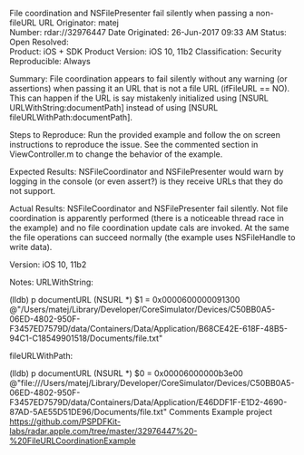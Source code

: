 File coordination and NSFilePresenter fail silently when passing a non-fileURL URL
Originator:	matej	
Number:	rdar://32976447	Date Originated:	26-Jun-2017 09:33 AM
Status:	Open	Resolved:	
Product:	iOS + SDK	Product Version:	iOS 10, 11b2
Classification:	Security	Reproducible:	Always
 
Summary:
File coordination appears to fail silently without any warning (or assertions) when passing it an URL that is not a file URL (ifFileURL == NO). This can happen if the URL is say mistakenly initialized using [NSURL URLWithString:documentPath] instead of using [NSURL fileURLWithPath:documentPath]. 

Steps to Reproduce:
Run the provided example and follow the on screen instructions to reproduce the issue. See the commented section in ViewController.m to change the behavior of the example. 

Expected Results:
NSFileCoordinator and NSFilePresenter would warn by logging in the console (or even assert?) is they receive URLs that they do not support. 

Actual Results:
NSFileCoordinator and NSFilePresenter fail silently. Not file coordination is apparently performed (there is a noticeable thread race in the example) and no file coordination update cals are invoked. At the same the file operations can succeed normally (the example uses NSFileHandle to write data).  

Version:
iOS 10, 11b2

Notes:
URLWithString:

(lldb) p documentURL
(NSURL *) $1 = 0x0000600000091300 @"/Users/matej/Library/Developer/CoreSimulator/Devices/C50BB0A5-06ED-4802-950F-F3457ED7579D/data/Containers/Data/Application/B68CE42E-618F-48B5-94C1-C18549901518/Documents/file.txt"

fileURLWithPath:

(lldb) p documentURL
(NSURL *) $0 = 0x00006000000b3e00 @"file:///Users/matej/Library/Developer/CoreSimulator/Devices/C50BB0A5-06ED-4802-950F-F3457ED7579D/data/Containers/Data/Application/E46DDF1F-E1D2-4690-87AD-5AE55D51DE96/Documents/file.txt"
Comments
Example project
https://github.com/PSPDFKit-labs/radar.apple.com/tree/master/32976447%20-%20FileURLCoordinationExample